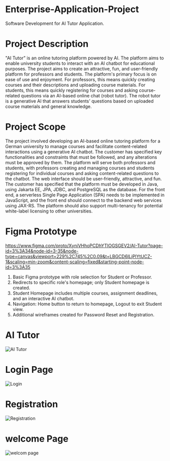 # Enterprise-Application-Project
Software Development for AI Tutor Application.


# Project Description
"AI Tutor" is an online tutoring platform powered by AI. The platform aims to enable university students to interact with an AI chatbot for educational purposes. The project aims to create an attractive, fun, and user-friendly platform for professors and students.
The platform's primary focus is on ease of use and enjoyment. For professors, this means quickly creating courses and their descriptions and uploading course materials. For students, this means quickly registering for courses and asking course-related questions via an AI-based online chat (robot tutor). The robot tutor is a generative AI that answers students' questions based on uploaded course materials and general knowledge.

# Project Scope
The project involved developing an AI-based online tutoring platform for a German university to manage courses and facilitate content-related interactions using a generative AI chatbot. The customer has specified key functionalities and constraints that must be followed, and any alterations must be approved by them. 
The platform will serve both professors and students, with professors creating and managing courses and students registering for individual courses and asking content-related questions to the chatbot. The web interface should be user-friendly, attractive, and fun. 
The customer has specified that the platform must be developed in Java, using Jakarta EE, JPA, JDBC, and PostgreSQL as the database. For the front end, a serverless Single Page Application (SPA) needs to be implemented in JavaScript, and the front end should connect to the backend web services using JAX-RS. The platform should also support multi-tenancy for potential white-label licensing to other universities.

# Figma Prototype
https://www.figma.com/proto/XyniVHhoPCDhYTIOGSGEV2/AI-Tutor?page-id=3%3A34&node-id=3-35&node-type=canvas&viewport=229%2C745%2C0.09&t=LBGCD6ILjPlYtUCZ-1&scaling=min-zoom&content-scaling=fixed&starting-point-node-id=3%3A35
1. Basic Figma prototype with role selection for Student or Professor.
2. Redirects to specific role's homepage; only Student homepage is created.
3. Student Homepage includes multiple courses, assignment deadlines, and an interactive AI chatbot.
4. Navigation: Home button to return to homepage, Logout to exit Student view.
5. Additional wireframes created for Password Reset and Registration.

# AI Tutor
![AI Tutor](https://github.com/user-attachments/assets/07532d19-9648-4b53-965c-7d24fd77c417)

# Login Page
![Login](https://github.com/user-attachments/assets/efb5c312-36c7-416c-ae4a-9d68b8584e81)

# Registration
![Registration](https://github.com/user-attachments/assets/3a278a79-8c66-4f9c-9311-c42181da43f4)

# welcome Page
![welcom page](https://github.com/user-attachments/assets/c6d37f16-f6e4-4e83-96c7-ec03a87c53ec)






